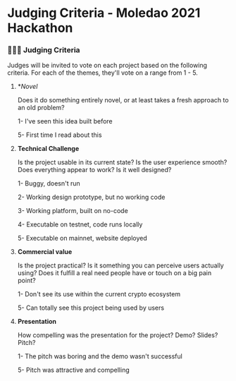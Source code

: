 # Judging Criteria - Moledao 2021 Hackathon



### 👩🏾‍⚖️ Judging Criteria

Judges will be invited to vote on each project based on the following criteria. For each of the themes, they'll vote on a range from 1 - 5.

1. **Novel*
    
    Does it do something entirely novel, or at least takes a fresh approach to an old problem?
    
    1- I've seen this idea built before
    
    5- First time I read about this
    
    
2. **Technical Challenge**
    
    Is the project usable in its current state? Is the user experience smooth? Does everything appear to work? Is it well designed?
    
    1- Buggy, doesn't run
    
    2- Working design prototype, but no working code
    
    3- Working platform, built on no-code
    
    4- Executable on testnet, code runs locally
    
    5- Executable on mainnet, website deployed
    
3. **Commercial value**
    
    Is the project practical? Is it something you can perceive users actually using? Does it fulfill a real need people have or touch on a big pain point?
    
    1- Don't see its use within the current crypto ecosystem
    
    5- Can totally see this project being used by users 
    
4. **Presentation**
    
    How compelling was the presentation for the project? Demo? Slides? Pitch?
    
    1- The pitch was boring and the demo wasn't successful
    
    5- Pitch was attractive and compelling
    
    
